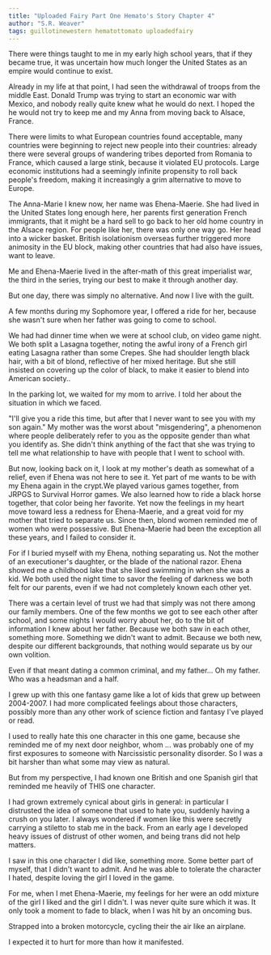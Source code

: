 ```yaml
---
title: "Uploaded Fairy Part One Hemato's Story Chapter 4"
author: "S.R. Weaver"
tags: guillotinewestern hematottomato uploadedfairy
---
```

There were things taught to me in my early high school years, that if they became true, it was uncertain how much longer the United States as an empire would continue to exist.

Already in my life at that point, I had seen the withdrawal of troops from the middle East. Donald Trump was trying to start an economic war with Mexico, and nobody really quite knew what he would do next. I hoped the he would not try to keep me and my Anna from moving back to Alsace, France.

There were limits to what European countries found acceptable, many countries were beginning to reject new people into their countries: already there were several groups of wandering tribes deported from Romania to France, which caused a large stink, because it violated EU protocols. Large economic institutions had a seemingly infinite propensity to roll back people's freedom, making it increasingly a grim alternative to move to Europe.

The Anna-Marie I knew now, her name was Ehena-Maerie. She had lived in the United States long enough here, her parents first generation French immigrants, that it might be a hard sell to go back to her old home country in the Alsace region. For people like her, there was only one way go. Her head into a wicker basket. British isolationism overseas further triggered more animosity in the EU block, making other countries that had also have issues, want to leave.

Me and Ehena-Maerie lived in the after-math of this great imperialist war, the third in the series, trying our best to make it through another day.

But one day, there was simply no alternative. And now I live with the guilt.

A few months during my Sophomore year, I offered a ride for her, because she wasn't sure when her father was going to come to school.

We had had dinner time when we were at school club, on video game night. We both split a Lasagna together, noting the awful irony of a French girl eating Lasagna rather than some Crepes. She had shoulder length black hair, with a bit of blond, reflective of her mixed heritage. But she still insisted on covering up the color of black, to make it easier to blend into American society..

In the parking lot, we waited for my mom to arrive. I told her about the situation in which we faced.

"I'll give you a ride this time, but after that I never want to see you with my son again." My mother was the worst about "misgendering", a phenomenon where people deliberately refer to you as the opposite gender than what you identify as. She didn't think anything of the fact that she was trying to tell me what relationship to have with people that I went to school with.

But now, looking back on it, I look at my mother's death as somewhat of a relief, even if Ehena was not here to see it. Yet part of me wants to be with my Ehena again in the crypt.We played various games together, from JRPGS to Survival Horror games. We also learned how to ride a black horse together, that color being her favorite. Yet now the feelings in my heart move toward less a redness for Ehena-Maerie, and a great void for my mother that tried to separate us. Since then, blond women reminded me of women who were possessive. But Ehena-Maerie had been the exception all these years, and I failed to consider it.

For if I buried myself with my Ehena, nothing separating us. Not the mother of an executioner's daughter, or the blade of the national razor. Ehena showed me a childhood lake that she liked swimming in when she was a kid. We both used the night time to savor the feeling of darkness we both felt for our parents, even if we had not completely known each other yet.

There was a certain level of trust we had that simply was not there among our family members. One of the few months we got to see each other after school, and some nights I would worry about her, do to the bit of information I knew about her father. Because we both saw in each other, something more. Something we didn't want to admit. Because we both new, despite our different backgrounds, that nothing would separate us by our own volition.

Even if that meant dating a common criminal, and my father... Oh my father. Who was a headsman and a half.

I grew up with this one fantasy game like a lot of kids that grew up between 2004-2007. I had more complicated feelings about those characters, possibly more than any other work of science fiction and fantasy I've played or read.

I used to really hate this one character in this one game, because she reminded me of my next door neighbor, whom ... was probably one of my first exposures to someone with Narcissistic personality disorder. So I was a bit harsher than what some may view as natural.

But from my perspective, I had known one British and one Spanish girl that reminded me heavily of THIS one character.

I had grown extremely cynical about girls in general: in particular I distrusted the idea of someone that used to hate you, suddenly having a crush on you later. I always wondered if women like this were secretly carrying a stiletto to stab me in the back. From an early age I developed heavy issues of distrust of other women, and being trans did not help matters.

I saw in this one character I did like, something more. Some better part of myself, that I didn't want to admit. And he was able to tolerate the character I hated, despite loving the girl I loved in the game.

For me, when I met Ehena-Maerie, my feelings for her were an odd mixture of the girl I liked and the girl I didn't. I was never quite sure which it was. It only took a moment to fade to black, when I was hit by an oncoming bus.

Strapped into a broken motorcycle, cycling their the air like an airplane.

I expected it to hurt for more than how it manifested.

